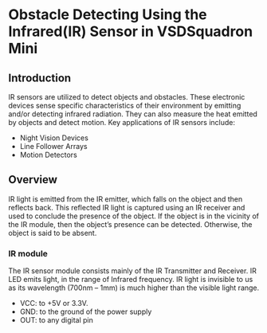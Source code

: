 # Obstacle Detecting Using the Infrared(IR) Sensor in VSDSquadron Mini

## Introduction

IR sensors are utilized to detect objects and obstacles. These electronic devices sense specific characteristics of their environment by emitting and/or detecting infrared radiation. 
They can also measure the heat emitted by objects and detect motion. Key applications of IR sensors include:
- Night Vision Devices
- Line Follower Arrays
- Motion Detectors

## Overview
IR light is emitted from the IR emitter, which falls on the object and then reflects back. 
This reflected IR light is captured using an IR receiver and used to conclude the presence of the object. 
If the object is in the vicinity of the IR module, then the object’s presence can be detected. Otherwise, the object is said to be absent.

### IR module
The IR sensor module consists mainly of the IR Transmitter and Receiver. 
IR LED emits light, in the range of Infrared frequency. 
IR light is invisible to us as its wavelength (700nm – 1mm) is much higher than the visible light range. 
- VCC: to +5V or 3.3V. 
- GND: to the ground of the power supply 
- OUT: to any digital pin 

